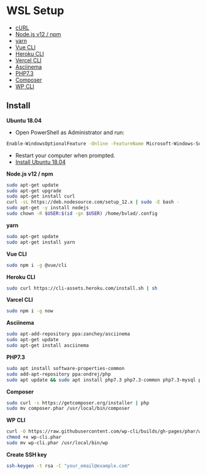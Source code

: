 # WSL Setup

* [cURL](https://curl.haxx.se/)
* [Node.js v12 / npm](https://nodejs.org/)
* [yarn](https://yarnpkg.com/)
* [Vue CLI](https://cli.vuejs.org/)
* [Heroku CLI](https://heroku.com/)
* [Vercel CLI](https://vercel.com/)
* [Asciinema](https://asciinema.org/)
* [PHP7.3](https://www.php.net/)
* [Composer](https://getcomposer.org/)
* [WP CLI](https://wp-cli.org/)

## Install
**Ubuntu 18.04**
* Open PowerShell as Administrator and run:
```bash
Enable-WindowsOptionalFeature -Online -FeatureName Microsoft-Windows-Subsystem-Linux
```
* Restart your computer when prompted.
* [Install Ubuntu 18.04](https://www.microsoft.com/store/apps/9N9TNGVNDL3Q)


**Node.js v12 / npm**
```bash
sudo apt-get update
sudo apt-get upgrade
sudo apt-get install curl
curl -sL https://deb.nodesource.com/setup_12.x | sudo -E bash -
sudo apt-get -y install nodejs
sudo chown -R $USER:$(id -gn $USER) /home/bvlad/.config
```

**yarn**
```bash
sudo apt-get update
sudo apt-get install yarn
```

**Vue CLI**
```bash
sudo npm i -g @vue/cli
```

**Heroku CLI**
```bash
sudo curl https://cli-assets.heroku.com/install.sh | sh
```

**Varcel CLI**
```bash
sudo npm i -g now
```

**Asciinema**
```bash
sudo apt-add-repository ppa:zanchey/asciinema
sudo apt-get update
sudo apt-get install asciinema
```
**PHP7.3**
```bash
sudo apt install software-properties-common
sudo add-apt-repository ppa:ondrej/php
sudo apt update && sudo apt install php7.3 php7.3-common php7.3-mysql php7.3-xml php7.3-xmlrpc php7.3-curl php7.3-gd php7.3-imagick php7.3-cli php7.3-dev php7.3-imap php7.3-mbstring php7.3-opcache php7.3-soap php7.3-zip php7.3-intl -y
```

**Composer**
```bash
sudo curl -s https://getcomposer.org/installer | php
sudo mv composer.phar /usr/local/bin/composer
```

**WP CLI**
```bash
curl -O https://raw.githubusercontent.com/wp-cli/builds/gh-pages/phar/wp-cli.phar
chmod +x wp-cli.phar
sudo mv wp-cli.phar /usr/local/bin/wp
```

**Create SSH key**
```bash
ssh-keygen -t rsa -C "your_email@example.com"
```